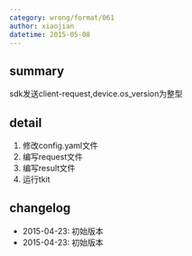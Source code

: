 ```yaml
---
category: wrong/format/061
author: xiaojian
datetime: 2015-05-08
---
```


## summary

sdk发送client-request,device.os_version为整型

## detail

1. 修改config.yaml文件
1. 编写request文件
1. 编写result文件
1. 运行tkit

## changelog

- 2015-04-23: 初始版本
- 2015-04-23: 初始版本